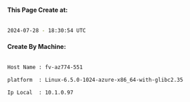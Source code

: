
   
#### This Page Create at:

```bash

2024-07-28 - 18:30:54 UTC

```

#### Create By Machine:

```bash

Host Name : fv-az774-551

platform  : Linux-6.5.0-1024-azure-x86_64-with-glibc2.35

Ip Local  : 10.1.0.97

```

